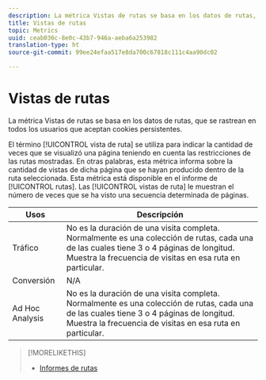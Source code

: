 ```yaml
---
description: La métrica Vistas de rutas se basa en los datos de rutas, que se rastrean en todos los usuarios que aceptan cookies persistentes.
title: Vistas de rutas
topic: Metrics
uuid: ceab036c-8e0c-43b7-946a-aeba6a253982
translation-type: ht
source-git-commit: 99ee24efaa517e8da700c67818c111c4aa90dc02

---
```



# Vistas de rutas

La métrica Vistas de rutas se basa en los datos de rutas, que se rastrean en todos los usuarios que aceptan cookies persistentes.

El término [!UICONTROL vista de ruta] se utiliza para indicar la cantidad de veces que se visualizó una página teniendo en cuenta las restricciones de las rutas mostradas. En otras palabras, esta métrica informa sobre la cantidad de vistas de dicha página que se hayan producido dentro de la ruta seleccionada. Esta métrica está disponible en el informe de [!UICONTROL rutas]. Las [!UICONTROL vistas de ruta] le muestran el número de veces que se ha visto una secuencia determinada de páginas.

| Usos | Descripción |
|---|---|
| Tráfico | No es la duración de una visita completa. Normalmente es una colección de rutas, cada una de las cuales tiene 3 o 4 páginas de longitud. Muestra la frecuencia de visitas en esa ruta en particular. |
| Conversión | N/A |
| Ad Hoc Analysis | No es la duración de una visita completa. Normalmente es una colección de rutas, cada una de las cuales tiene 3 o 4 páginas de longitud. Muestra la frecuencia de visitas en esa ruta en particular. |

>[!MORELIKETHIS]
>
>* [Informes de rutas](/help/components/c-variables/dimensionslist/reports-paths.md)

